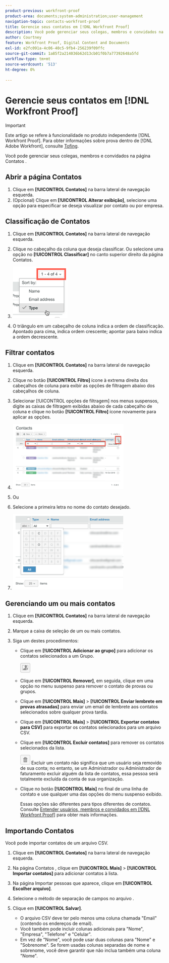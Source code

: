 ```yaml
---
product-previous: workfront-proof
product-area: documents;system-administration;user-management
navigation-topic: contacts-workfront-proof
title: Gerencie seus contatos em [!DNL Workfront Proof]
description: Você pode gerenciar seus colegas, membros e convidados na página Contatos .
author: Courtney
feature: Workfront Proof, Digital Content and Documents
exl-id: e2fc091a-4c06-40c5-9fb4-256239f09ffc
source-git-commit: 1a85f2a214036b62d13cb01f0b7a77392648a5fd
workflow-type: tm+mt
source-wordcount: '513'
ht-degree: 0%

---
```


# Gerencie seus contatos em [!DNL Workfront Proof]

>[!IMPORTANT]
>
>Este artigo se refere à funcionalidade no produto independente [!DNL Workfront Proof]. Para obter informações sobre prova dentro de [!DNL Adobe Workfront], consulte [Tofing](../../../review-and-approve-work/proofing/proofing.md).

Você pode gerenciar seus colegas, membros e convidados na página Contatos .

## Abrir a página Contatos

1. Clique em **[!UICONTROL Contatos]** na barra lateral de navegação esquerda.
1. (Opcional) Clique em **[!UICONTROL Alterar exibição]**, selecione uma opção para especificar se deseja visualizar por contato ou por empresa.

## Classificação de Contatos

1. Clique em **[!UICONTROL Contatos]** na barra lateral de navegação esquerda.
1. Clique no cabeçalho da coluna que deseja classificar.
Ou selecione uma opção no **[!UICONTROL Classificar]** no canto superior direito da página Contatos.

1. ![Contacts_page-Sort_menu.png](assets/contacts-page-sort-menu.png)

1. O triângulo em um cabeçalho de coluna indica a ordem de classificação. Apontado para cima, indica ordem crescente; apontar para baixo indica a ordem decrescente.

## Filtrar contatos

1. Clique em **[!UICONTROL Contatos]** na barra lateral de navegação esquerda.
1. Clique no botão **[!UICONTROL Filtro]** ícone à extrema direita dos cabeçalhos de coluna para exibir as opções de filtragem abaixo dos cabeçalhos de coluna.
1. Selecionar [!UICONTROL opções de filtragem] nos menus suspensos, digite as caixas de filtragem exibidas abaixo de cada cabeçalho de coluna e clique no botão **[!UICONTROL Filtro]** ícone novamente para aplicar as opções.
1. ![Contacts_page-Filtering_options.png](assets/contacts-page-filtering-options-350x205.png)

1. Ou
1. Selecione a primeira letra no nome do contato desejado.
1. ![Contacts_page-filtering_by_letter.png](assets/contacts-page-filtering-by-letter-350x238.png)

## Gerenciando um ou mais contatos

1. Clique em **[!UICONTROL Contatos]** na barra lateral de navegação esquerda.
1. Marque a caixa de seleção de um ou mais contatos.
1. Siga um destes procedimentos:

   * Clique em **[!UICONTROL Adicionar ao grupo]** para adicionar os contatos selecionados a um Grupo.

      ![Add_to_Group_btn.png](assets/add-to-group-btn.png)

   * Clique em **[!UICONTROL Remover]**, em seguida, clique em uma opção no menu suspenso para remover o contato de provas ou grupos.
   * Clique em **[!UICONTROL Mais]** > **[!UICONTROL Enviar lembrete em provas atrasadas]** para enviar um email de lembrete aos contatos selecionados sobre qualquer prova tardia.

   * Clique em **[!UICONTROL Mais]** > **[!UICONTROL Exportar contatos para CSV]** para exportar os contatos selecionados para um arquivo CSV.

   * Clique em **[!UICONTROL Excluir contatos]** para remover os contatos selecionados da lista.

      ![Trash_button.png](assets/trash-button.png)
Excluir um contato não significa que um usuário seja removido de sua conta; no entanto, se um Administrador ou Administrador de faturamento excluir alguém da lista de contatos, essa pessoa será totalmente excluída da conta de sua organização.

   * Clique no botão **[!UICONTROL Mais]** no final de uma linha de contato e use qualquer uma das opções do menu suspenso exibido.

      Essas opções são diferentes para tipos diferentes de contatos. Consulte [Entender usuários, membros e convidados em [!DNL Workfront Proof]](../../../workfront-proof/wp-mnguserscontacts/contacts/use-members-guests.md) para obter mais informações.

## Importando Contatos

Você pode importar contatos de um arquivo CSV.

1. Clique em **[!UICONTROL Contatos]** na barra lateral de navegação esquerda.
1. Na página Contatos , clique em **[!UICONTROL Mais]** > **[!UICONTROL Importar contatos]** para adicionar contatos à lista.

1. Na página Importar pessoas que aparece, clique em **[!UICONTROL Escolher arquivo]**.
1. Selecione o método de separação de campos no arquivo .
1. Clique em **[!UICONTROL Salvar]**.

   * O arquivo CSV deve ter pelo menos uma coluna chamada &quot;Email&quot; (contendo os endereços de email).
   * Você também pode incluir colunas adicionais para &quot;Nome&quot;, &quot;Empresa&quot;, &quot;Telefone&quot; e &quot;Celular&quot;.
   * Em vez de &quot;Nome&quot;, você pode usar duas colunas para &quot;Nome&quot; e &quot;Sobrenome&quot;. Se forem usadas colunas separadas de nome e sobrenome, você deve garantir que não inclua também uma coluna &quot;Nome&quot;.

